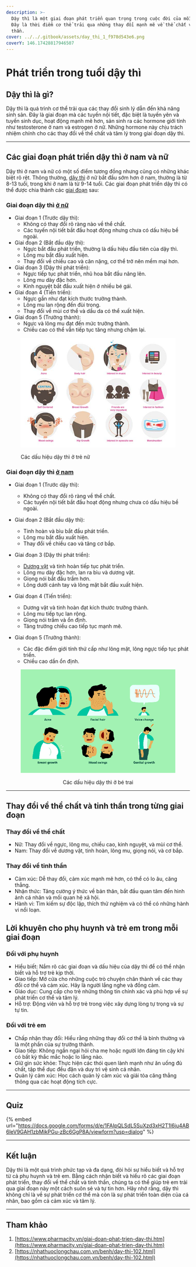 ```yaml
---
description: >-
  Dậy thì là một giai đoạn phát triển quan trọng trong cuộc đời của mỗi người.
  Đây là thời điểm cơ thể trải qua những thay đổi mạnh mẽ về thể chất và tinh
  thần.
cover: ../../.gitbook/assets/day_thi_1_f978d543e6.png
coverY: 146.17428817946507
---
```


# Phát triển trong tuổi dậy thì

## Dậy thì là gì?

Dậy thì là quá trình cơ thể trải qua các thay đổi sinh lý dẫn đến khả năng sinh sản. Đây là giai đoạn mà các tuyến nội tiết, đặc biệt là tuyến yên và tuyến sinh dục, hoạt động mạnh mẽ hơn, sản sinh ra các hormone giới tính như testosterone ở nam và estrogen ở nữ. Những hormone này chịu trách nhiệm chính cho các thay đổi về thể chất và tâm lý trong giai đoạn dậy thì.

***

## Các giai đoạn phát triển dậy thì ở nam và nữ

Dậy thì ở nam và nữ có một số điểm tương đồng nhưng cũng có những khác biệt rõ rệt. Thông thường, [dậy thì](https://www.pharmacity.vn/benh/day-thi-som.html) ở nữ bắt đầu sớm hơn ở nam, thường là từ 8-13 tuổi, trong khi ở nam là từ 9-14 tuổi. Các giai đoạn phát triển dậy thì có thể được chia thành các [giai đoạn](https://www.pharmacity.vn/cac-giai-doan-tuoi-day-thi-su-thay-doi-cua-be-trai-va-be-gai-khi-day-thi.htm) sau:

### Giai đoạn dậy thì [ở nữ](https://www.pharmacity.vn/tuoi-day-thi-cua-con-gai.htm)

* Giai đoạn 1 (Trước dậy thì):
  * Không có thay đổi rõ ràng nào về thể chất.
  * Các tuyến nội tiết bắt đầu hoạt động nhưng chưa có dấu hiệu bề ngoài.
* Giai đoạn 2 (Bắt đầu dậy thì):
  * Ngực bắt đầu phát triển, thường là dấu hiệu đầu tiên của dậy thì.
  * Lông mu bắt đầu xuất hiện.
  * Thay đổi về chiều cao và cân nặng, cơ thể trở nên mềm mại hơn.
* Giai đoạn 3 (Dậy thì phát triển):
  * Ngực tiếp tục phát triển, nhũ hoa bắt đầu nâng lên.
  * Lông mu dày đặc hơn.
  * Kinh nguyệt bắt đầu xuất hiện ở nhiều bé gái.
* Giai đoạn 4 (Tiến triển):
  * Ngực gần như đạt kích thước trưởng thành.
  * Lông mu lan rộng đến đùi trong.
  * Thay đổi về mùi cơ thể và dầu da có thể xuất hiện.
* Giai đoạn 5 (Trưởng thành):
  * Ngực và lông mu đạt đến mức trưởng thành.
  * Chiều cao có thể vẫn tiếp tục tăng nhưng chậm lại.

<figure><img src="../../.gitbook/assets/ZjlQVOIF-day-thi-1.png" alt=""><figcaption><p>Các dấu hiệu dậy thì ở trẻ nữ</p></figcaption></figure>



### Giai đoạn dậy thì [ở nam](https://www.pharmacity.vn/dau-hieu-day-thi-o-nam.htm)

* Giai đoạn 1 (Trước dậy thì):
  * Không có thay đổi rõ ràng về thể chất.
  * Các tuyến nội tiết bắt đầu hoạt động nhưng chưa có dấu hiệu bề ngoài.
* Giai đoạn 2 (Bắt đầu dậy thì):
  * Tinh hoàn và bìu bắt đầu phát triển.
  * Lông mu bắt đầu xuất hiện.
  * Thay đổi về chiều cao và tăng cơ bắp.
* Giai đoạn 3 (Dậy thì phát triển):
  * [Dương vật](https://www.pharmacity.vn/nhung-dieu-can-biet-ve-duong-vat-tuoi-day-thi.htm) và tinh hoàn tiếp tục phát triển.
  * Lông mu dày đặc hơn, lan ra bìu và dương vật.
  * Giọng nói bắt đầu trầm hơn.
  * Lông dưới cánh tay và lông mặt bắt đầu xuất hiện.
* Giai đoạn 4 (Tiến triển):
  * Dương vật và tinh hoàn đạt kích thước trưởng thành.
  * Lông mu tiếp tục lan rộng.
  * Giọng nói trầm và ổn định.
  * Tăng trưởng chiều cao tiếp tục mạnh mẽ.
*   Giai đoạn 5 (Trưởng thành):

    * Các đặc điểm giới tính thứ cấp như lông mặt, lông ngực tiếp tục phát triển.
    * Chiều cao dần ổn định.



<div align="center"><figure><img src="../../.gitbook/assets/day-thi-2.png" alt=""><figcaption><p>Các dấu hiệu dậy thì ở bé trai</p></figcaption></figure></div>

***

## Thay đổi về thể chất và tinh thần trong từng giai đoạn

### Thay đổi về thể chất

* Nữ: Thay đổi về ngực, lông mu, chiều cao, kinh nguyệt, và mùi cơ thể.
* Nam: Thay đổi về dương vật, tinh hoàn, lông mu, giọng nói, và cơ bắp.

### Thay đổi về tinh thần

* Cảm xúc: Dễ thay đổi, cảm xúc mạnh mẽ hơn, có thể có lo âu, căng thẳng.
* Nhận thức: Tăng cường ý thức về bản thân, bắt đầu quan tâm đến hình ảnh cá nhân và mối quan hệ xã hội.
* Hành vi: Tìm kiếm sự độc lập, thích thử nghiệm và có thể có những hành vi nổi loạn.

## Lời khuyên cho phụ huynh và trẻ em trong mỗi giai đoạn

### Đối với phụ huynh

* Hiểu biết: Nắm rõ các giai đoạn và dấu hiệu của dậy thì để có thể nhận biết và hỗ trợ trẻ kịp thời.
* Giao tiếp: Mở cửa cho những cuộc trò chuyện chân thành về các thay đổi cơ thể và cảm xúc. Hãy là người lắng nghe và đồng cảm.
* Giáo dục: Cung cấp cho trẻ những thông tin chính xác và phù hợp về sự phát triển cơ thể và tâm lý.
* Hỗ trợ: Động viên và hỗ trợ trẻ trong việc xây dựng lòng tự trọng và sự tự tin.

### Đối với trẻ em

* Chấp nhận thay đổi: Hiểu rằng những thay đổi cơ thể là bình thường và là một phần của sự trưởng thành.
* Giao tiếp: Không ngần ngại hỏi cha mẹ hoặc người lớn đáng tin cậy khi có bất kỳ thắc mắc hoặc lo lắng nào.
* Giữ gìn sức khỏe: Thực hiện các thói quen lành mạnh như ăn uống đủ chất, tập thể dục đều đặn và duy trì vệ sinh cá nhân.
* Quản lý cảm xúc: Học cách quản lý cảm xúc và giải tỏa căng thẳng thông qua các hoạt động tích cực.

***

## Quiz

{% embed url="https://docs.google.com/forms/d/e/1FAIpQLSdL5SuXzd3xH2T1l6ju4AB6leV9GAH1zbMikPGu-zBc6GgP8A/viewform?usp=dialog" %}

***

## Kết luận

Dậy thì là một quá trình phức tạp và đa dạng, đòi hỏi sự hiểu biết và hỗ trợ từ cả phụ huynh và trẻ em. Bằng cách nhận biết và hiểu rõ các giai đoạn phát triển, thay đổi về thể chất và tinh thần, chúng ta có thể giúp trẻ em trải qua giai đoạn này một cách suôn sẻ và tự tin hơn. Hãy nhớ rằng, dậy thì không chỉ là về sự phát triển cơ thể mà còn là sự phát triển toàn diện của cá nhân, bao gồm cả cảm xúc và tâm lý.

***

## Tham khảo

1. [https://www.pharmacity.vn/giai-doan-phat-trien-day-thi.htm](https://www.pharmacity.vn/giai-doan-phat-trien-day-thi.htm)
2. [https://nhathuoclongchau.com.vn/benh/day-thi-102.html](https://nhathuoclongchau.com.vn/benh/day-thi-102.html)
